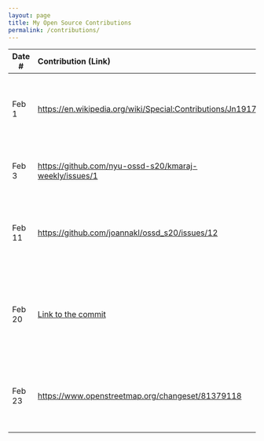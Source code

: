 ```yaml
---
layout: page
title: My Open Source Contributions
permalink: /contributions/
---
```


<!--
Type of the contribution should be "Wikipedia edit", "OpenStreet Map feature", "Documentation", "Course website", "Blog",
"Browse Add-on", etc.

The description should include a brief summary of what you did.

Replace the first row with your own contribution. 

-->





| Date #       | Contribution (Link)  | Type  | Description |
|---|:---|:---|:---|
| Feb 1   | https://en.wikipedia.org/wiki/Special:Contributions/Jn1917    |  Wiki contribution   |   Updated information on a professional Lithuanian basketball player   |
| Feb 3   | https://github.com/nyu-ossd-s20/kmaraj-weekly/issues/1    | Classmate blog    |   Posted an issue regarding weekly post title.    |
| Feb 11  | https://github.com/joannakl/ossd_s20/issues/12    |  Course website   |  Posted an issue regarding daily schedules on course website    |
| Feb 20  | [Link to the commit](https://www.openstreetmap.org/changeset/81253606#map=19/54.68413/25.28576) | OpenStreetMap | Added company's (Turing Studio) office building, which was previously unmarked |
| Feb 23  | https://www.openstreetmap.org/changeset/81379118 | OpenStreetMap | Added a pizza restaurant's "Emmy Squared" East Village location |

